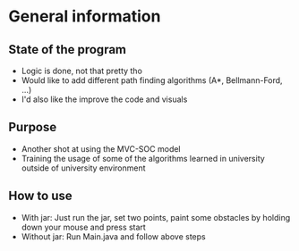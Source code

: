 # General information
## State of the program
- Logic is done, not that pretty tho
- Would like to add different path finding algorithms (A*, Bellmann-Ford, ...)
- I'd also like the improve the code and visuals
## Purpose
- Another shot at using the MVC-SOC model
- Training the usage of some of the algorithms learned in university outside of university environment
## How to use
- With jar: Just run the jar, set two points, paint some obstacles by holding down your mouse and press start
- Without jar: Run Main.java and follow above steps
